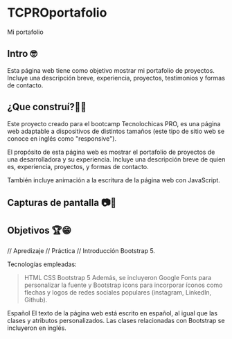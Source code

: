 # TCPROportafolio
Mi portafolio

## Intro 🤓
Esta página web tiene como objetivo mostrar mi portafolio de proyectos. 
Incluye una descripción breve, experiencia, proyectos, testimonios y formas de contacto.


## ¿Que construí?👷‍♀️
Este proyecto creado para el bootcamp Tecnolochicas PRO, es una página web adaptable a dispositivos de distintos tamaños (este tipo de sitio web se conoce en inglés como "responsive").

El propósito de esta página web es mostrar el portafolio de proyectos de una desarrolladora y su experiencia. 
Incluye una descripción breve de quien es, experiencia, proyectos, y formas de contacto.

También incluye animación a la escritura de la página web con JavaScript.



## Capturas de pantalla 📷🙈



## Objetivos 🏆😁

// Apredizaje // Práctica // Introducción Bootstrap 5.

Tecnologías empleadas:
>HTML
>CSS
>Bootstrap 5
Además, se incluyeron Google Fonts para personalizar la fuente y Bootstrap icons para incorporar íconos como flechas y logos de redes sociales populares (instagram, Linkedln, Github).

Español
El texto de la página web está escrito en español, al igual que las clases y atributos personalizados. Las clases relacionadas con Bootstrap se incluyeron en inglés.

